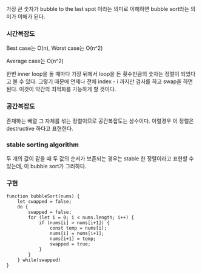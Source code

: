 가장 큰 숫자가 bubble to the last spot 이라는 의미로 이해하면 bubble sort라는 의미가 이해가 된다.

### 시간복잡도

Best case는 O(n), Worst case는 O(n^2)

Average case는 O(n^2)

한번 inner loop을 돌 때마다 가장 뒤에서 loop을 돈 횟수만큼의 숫자는 정렬이 되었다고 볼 수 있다. 그렇기 때문에 언제나 전체 index - i 까지만 검사를 하고 swap을 하면 된다. 이것이 약간의 최적화를 가능하게 할 것이다.

### 공간복잡도

존재하는 배열 그 자체를 섞는 정렬이므로 공간복잡도는 상수이다. 이럴경우 이 정렬은 destructive 하다고 표현한다.

### stable sorting algorithm

두 개의 값이 같을 때 두 값의 순서가 보존되는 경우는 stable 한 정렬이라고 표현할 수 있는데, 이 bubble sort가 그러하다.

### 구현
```
function bubbleSort(nums) {
	let swapped = false;
	do {
		swapped = false;
		for (let i = 0; i < nums.length; i++) {
			if (nums[i] > nums[i+1]) {
				const temp = nums[i];
				nums[i] = nums[i+1];
				nums[i+1] = temp;
				swapped = true;
			}
		}
	} while(swapped)
}
```
